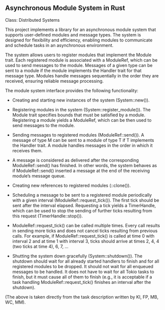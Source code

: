 ## Asynchronous Module System in Rust
Class: Distributed Systems

This project implements a library for an asynchronous module system that supports user-defined modules and message types. The system is designed for flexibility and efficiency, enabling modules to communicate and schedule tasks in an asynchronous environment.

The system allows users to register modules that implement the Module trait. Each registered module is associated with a ModuleRef, which can be used to send messages to the module. Messages of a given type can be sent to a module if the module implements the Handler<M> trait for that message type. Modules handle messages sequentially in the order they are received, ensuring reliable message processing.

The module system interface provides the following functionality:

- Creating and starting new instances of the system (System::new()).

- Registering modules in the system (System::register_module()). The Module trait specifies bounds that must be satisfied by a module. Registering a module yields a ModuleRef, which can be then used to send messages to the module.

- Sending messages to registered modules (ModuleRef::send()). A message of type M can be sent to a module of type T if T implements the Handler<M> trait. A module handles messages in the order in which it receives them.

- A message is considered as delivered after the corresponding ModuleRef::send() has finished. In other words, the system behaves as if ModuleRef::send() inserted a message at the end of the receiving module’s message queue.

- Creating new references to registered modules (<ModuleRef as Clone>::clone()).

- Scheduling a message to be sent to a registered module periodically with a given interval (ModuleRef::request_tick()). The first tick should be sent after the interval elapsed. Requesting a tick yields a TimerHandle, which can be used to stop the sending of further ticks resulting from this request (TimerHandle::stop()).

- ModuleRef::request_tick() can be called multiple times. Every call results in sending more ticks and does not cancel ticks resulting from previous calls. For example, if ModuleRef::request_tick() is called at time 0 with interval 2 and at time 1 with interval 3, ticks should arrive at times 2, 4, 4 (two ticks at time 4), 6, 7, …

- Shutting the system down gracefully (System::shutdown()). The shutdown should wait for all already started handlers to finish and for all registered modules to be dropped. It should not wait for all enqueued messages to be handled. It does not have to wait for all Tokio tasks to finish, but it must cause all of them to finish (e.g., it is acceptable if a task handling ModuleRef::request_tick() finishes an interval after the shutdown).

(The above is taken directly from the task description written by KI, FP, MB, WC, MM).
